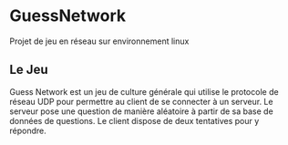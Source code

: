 # GuessNetwork
Projet de jeu en réseau sur environnement linux

## Le Jeu
Guess Network est un jeu de culture générale qui utilise le protocole de réseau UDP pour permettre au client de se connecter à un serveur. Le serveur pose une question de manière aléatoire à partir de sa base de données de questions. Le client dispose de deux tentatives pour y répondre.



